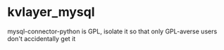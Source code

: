 kvlayer_mysql
=============

mysql-connector-python is GPL, isolate it so that only GPL-averse users don't accidentally get it
